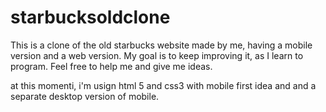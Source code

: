 # starbucksoldclone
This is a clone of the old starbucks website made by me, having a mobile version and a web version. 
My goal is to keep improving it, as I learn to program. 
Feel free to help me and give me ideas.

at this momenti, i'm usign html 5 and css3 with mobile first idea and and a separate desktop version of mobile.
